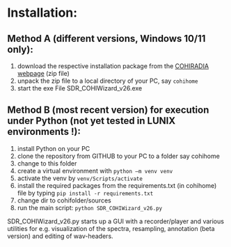 # Installation:

## Method A (different versions, Windows 10/11 only): 

1) download the respective installation package from the [COHIRADIA webpage](https://www.radiomuseum.org/dsp_cohiradia.cfm) (zip file)
2) unpack the zip file to a local directory of your PC, say `cohihome`
3) start the exe File SDR_COHIWizard_v26.exe

## Method B (most recent version) for execution under Python (not yet tested in LUNIX environments !): 

1) install Python on your PC
2) clone the repository from GITHUB to your PC to a folder say cohihome
3) change to this folder
4) create a virtual environment with `python –m venv venv`
5) activate the venv by `venv/Scripts/activate`
6) install the required packages from the requirements.txt (in cohihome) file by typing `pip install -r requirements.txt`
7) change dir to cohifolder/sources
7) run the main script: `python SDR_COHIWizard_v26.py`

SDR_COHIWizard_v26.py starts up a GUI with a recorder/player and various utilities for e.g. visualization of the spectra, resampling, annotation (beta version) and editing of wav-headers.

